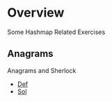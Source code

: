 
# Overview 

Some Hashmap Related Exercises 

## Anagrams 

Anagrams and Sherlock 
- [Def](https://www.hackerrank.com/challenges/sherlock-and-anagrams/problem)
- [Sol](sherlock_anagrams1.cpp)












